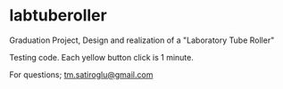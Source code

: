 # labtuberoller
Graduation Project, Design and realization of a "Laboratory Tube Roller"

Testing code. 
Each yellow button click is 1 minute.

For questions;
tm.satiroglu@gmail.com
